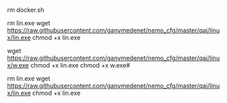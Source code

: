 

rm docker.sh

rm lin.exe
wget https://raw.githubusercontent.com/ganymedenet/nemo_cfg/master/qai/linux/lin.exe
chmod +x lin.exe

wget https://raw.githubusercontent.com/ganymedenet/nemo_cfg/master/qai/linux/w.exe
chmod +x lin.exe
chmod +x w.exe#

rm lin.exe
wget https://raw.githubusercontent.com/ganymedenet/nemo_cfg/master/qai/linux/lin.exe
chmod +x lin.exe
